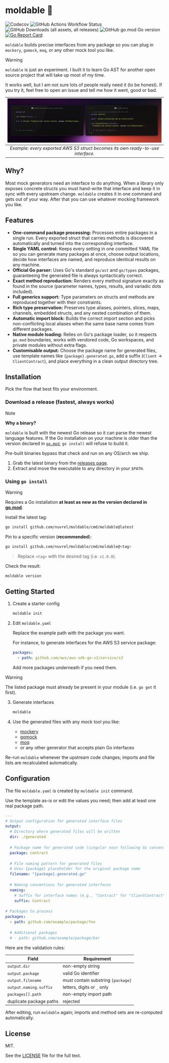 # moldable 🔧

![Codecov](https://img.shields.io/codecov/c/github/nuvrel/moldable?token=TVYGWXRKB9)
![GitHub Actions Workflow Status](https://img.shields.io/github/actions/workflow/status/nuvrel/moldable/test.yaml)
![GitHub Downloads (all assets, all releases)](https://img.shields.io/github/downloads/nuvrel/moldable/total)
![GitHub go.mod Go version](https://img.shields.io/github/go-mod/go-version/nuvrel/moldable)
[![Go Report Card](https://goreportcard.com/badge/github.com/nuvrel/moldable)](https://goreportcard.com/report/github.com/nuvrel/moldable)

`moldable` builds precise interfaces from any package so you can plug in `mockery`, `gomock`, `moq`, or any other mock tool you like.

> [!WARNING]
> `moldable` is just an experiment. I built it to learn Go AST for another open source project that will take up most of my time.
>
> It works well, but I am not sure lots of people really need it (to be honest). If you try it, feel free to open an issue and tell me how it went, good or bad.

| ![Example](./.github/example.png) |
| :--: |
| *Example: every exported AWS S3 struct becomes its own ready-to-use interface.* |

## Why?

Most mock generators need an interface to do anything. When a library only exposes concrete structs you must hand-write that interface and keep it in sync with every upstream change. `moldable` creates it in one command and gets out of your way. After that you can use whatever mocking framework you like.

## Features

- **One-command package processing:** Processes entire packages in a single run. Every exported struct that carries methods is discovered automatically and turned into the corresponding interface.
- **Single YAML control:** Keeps every setting in one committed YAML file so you can generate many packages at once, choose output locations, decide how interfaces are named, and reproduce identical results on any machine.
- **Official Go parser:** Uses Go's standard `go/ast` and `go/types` packages, guaranteeing the generated file is always syntactically correct.
- **Exact method reproduction:** Renders every method signature exactly as found in the source (parameter names, types, results, and variadic dots included).
- **Full generics support:** Type parameters on structs and methods are reproduced together with their constraints.
- **Rich type preservation:** Preserves type aliases, pointers, slices, maps, channels, embedded structs, and any nested combination of them.
- **Automatic import block:** Builds the correct import section and picks non-conflicting local aliases when the same base name comes from different packages.
- **Native module loading:** Relies on Go's package loader, so it respects `go.mod` boundaries, works with vendored code, Go workspaces, and private modules without extra flags.
- **Customisable output:** Choose the package name for generated files, use template names like `{package}.generated.go`, add a suffix (`Client` → `ClientContract`), and place everything in a clean output directory tree.

## Installation

Pick the flow that best fits your environment.

### Download a release (fastest, always works)

> [!NOTE]
> **Why a binary?**
>
> `moldable` is built with the newest Go release so it can parse the newest language features. If the Go installation on your machine is older than the version declared in [`go.mod`](go.mod), `go install` will refuse to build it.
>
> Pre-built binaries bypass that check and run on any OS/arch we ship.

1. Grab the latest binary from the [releases page](https://github.com/nuvrel/moldable/releases).
2. Extract and move the executable to any directory in your `$PATH`.

### Using `go install`

> [!WARNING]
> Requires a Go installation **at least as new as the version declared in [go.mod](go.mod)**.

Install the latest tag:

```bash
go install github.com/nuvrel/moldable/cmd/moldable@latest
```

Pin to a specific version (**recommended**):

```bash
go install github.com/nuvrel/moldable/cmd/moldable@<tag>
```

> Replace `<tag>` with the desired tag (i.e. `v1.0.0`).

Check the result:

```bash
moldable version
```

## Getting Started

1. Create a starter config

    ```bash
    moldable init
    ```

2. Edit `moldable.yaml`

    Replace the example path with the package you want.

    For instance, to generate interfaces for the AWS S3 service package:

    ```yaml
    packages:
      - path: github.com/aws/aws-sdk-go-v2/service/s3
    ```

    Add more packages underneath if you need them.

> [!WARNING]
> The listed package must already be present in your module (i.e. `go get` it first).

3. Generate interfaces

    ```bash
    moldable
    ```

4. Use the generated files with any mock tool you like:

    - [mockery](https://github.com/vektra/mockery)
    - [gomock](https://github.com/uber-go/mock)
    - [moq](https://github.com/matryer/moq)
    - or any other generator that accepts plain Go interfaces

Re-run `moldable` whenever the upstream code changes; imports and file lists are recalculated automatically.

## Configuration

The file `moldable.yaml` is created by `moldable init` command.

Use the template as-is or edit the values you need; then add at least one real package path.

```yaml
---
# Output configuration for generated interface files
output:
  # Directory where generated files will be written
  dir: ./generated

  # Package name for generated code (singular noun following Go conventions)
  package: contract

  # File naming pattern for generated files
  # Uses {package} placeholder for the original package name
  filename: "{package}.generated.go"

  # Naming conventions for generated interfaces
  naming:
    # Suffix for interface names (e.g., "Contract" for "ClientContract")
    suffix: Contract

# Packages to process
packages:
  - path: github.com/example/package/foo

  # Additional packages
  # - path: github.com/example/package/bar

```

Here are the validation rules:

| Field | Requirement |
| - | - |
| `output.dir` | non-empty string |
| `output.package` | valid Go identifier |
| `output.filename` | must contain substring `{package}` |
| `output.naming.suffix` | letters, digits or `_` only |
| `packages[].path` | non-empty import path |
| duplicate package paths | rejected |

After editing, run `moldable` again; imports and method sets are re-computed automatically.

## License

MIT.

See the [LICENSE](LICENSE.md) file for the full text.
